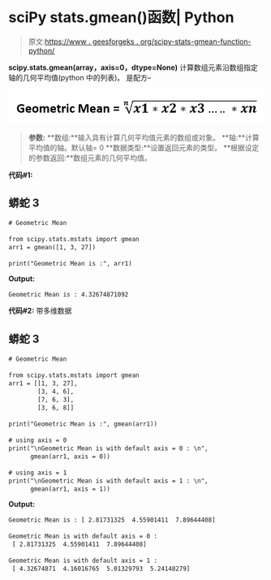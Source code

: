 # sciPy stats.gmean()函数| Python

> 原文:[https://www . geesforgeks . org/scipy-stats-gmean-function-python/](https://www.geeksforgeeks.org/scipy-stats-gmean-function-python/)

**scipy.stats.gmean(array，axis=0，dtype=None)** 计算数组元素沿数组指定轴的几何平均值(python 中的列表)。
是配方–

![](img/8c0c930d575b75e0ba70b526184b7dbb.png)

> **参数:**
> **数组:**输入具有计算几何平均值元素的数组或对象。
> **轴:**计算平均值的轴。默认轴= 0
> **数据类型:**设置返回元素的类型。
> **根据设定的参数返回:**数组元素的几何平均值。

**代码#1:**

## 蟒蛇 3

```
# Geometric Mean

from scipy.stats.mstats import gmean
arr1 = gmean([1, 3, 27])

print("Geometric Mean is :", arr1)
```

**Output:** 

```
Geometric Mean is : 4.32674871092
```

**代码#2:** 带多维数据

## 蟒蛇 3

```
# Geometric Mean

from scipy.stats.mstats import gmean
arr1 = [[1, 3, 27],
        [3, 4, 6],
        [7, 6, 3],
        [3, 6, 8]]

print("Geometric Mean is :", gmean(arr1))

# using axis = 0
print("\nGeometric Mean is with default axis = 0 : \n",
      gmean(arr1, axis = 0))

# using axis = 1
print("\nGeometric Mean is with default axis = 1 : \n",
      gmean(arr1, axis = 1)) 
```

**Output:** 

```
Geometric Mean is : [ 2.81731325  4.55901411  7.89644408]

Geometric Mean is with default axis = 0 : 
 [ 2.81731325  4.55901411  7.89644408]

Geometric Mean is with default axis = 1 : 
 [ 4.32674871  4.16016765  5.01329793  5.24148279]
```